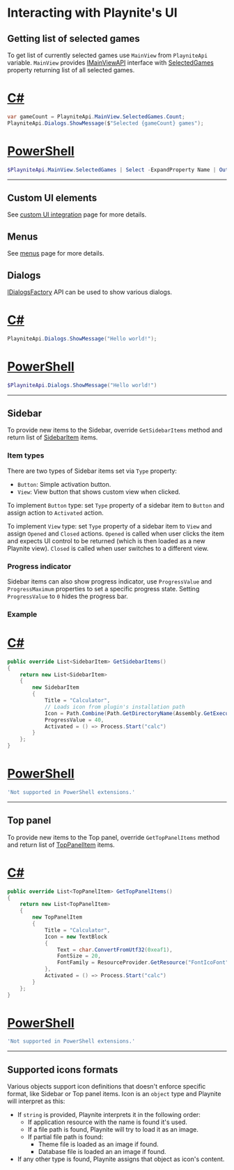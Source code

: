 Interacting with Playnite's UI
=====================

Getting list of selected games
---------------------

To get list of currently selected games use `MainView` from `PlayniteApi` variable. `MainView` provides [IMainViewAPI](xref:Playnite.SDK.IMainViewAPI) interface with [SelectedGames](xref:Playnite.SDK.IMainViewAPI.SelectedGames) property returning list of all selected games.

# [C#](#tab/csharp)
```csharp
var gameCount = PlayniteApi.MainView.SelectedGames.Count;
PlayniteApi.Dialogs.ShowMessage($"Selected {gameCount} games");
```

# [PowerShell](#tab/tabpowershell)
```powershell
$PlayniteApi.MainView.SelectedGames | Select -ExpandProperty Name | Out-File "SelectedGames.txt"
```
***

Custom UI elements
---------------------

See [custom UI integration](customUiIntegration.md) page for more details.

Menus
---------------------

See [menus](menus.md) page for more details.

Dialogs
---------------------

[IDialogsFactory](xref:Playnite.SDK.IDialogsFactory) API can be used to show various dialogs.

# [C#](#tab/csharp)
```csharp
PlayniteApi.Dialogs.ShowMessage("Hello world!");
```

# [PowerShell](#tab/tabpowershell)
```powershell
$PlayniteApi.Dialogs.ShowMessage("Hello world!")
```
***

Sidebar
---------------------

To provide new items to the Sidebar, override `GetSidebarItems` method and return list of [SidebarItem](xref:Playnite.SDK.Plugins.SidebarItem) items.

### Item types

There are two types of Sidebar items set via `Type` property:
- `Button`: Simple activation button.
- `View`: View button that shows custom view when clicked.

To implement `Button` type: set `Type` property of a sidebar item to `Button` and assign action to `Activated` action.

To implement `View` type: set `Type` property of a sidebar item to `View` and assign `Opened` and `Closed` actions. `Opened` is called when user clicks the item and expects UI control to be returned (which is then loaded as a new Playnite view). `Closed` is called when user switches to a different view.

### Progress indicator

Sidebar items can also show progress indicator, use `ProgressValue` and `ProgressMaximum` properties to set a specific progress state. Setting `ProgressValue` to `0` hides the progress bar.

### Example

# [C#](#tab/csharp)
```csharp
public override List<SidebarItem> GetSidebarItems()
{
    return new List<SidebarItem>
    {
        new SidebarItem
        {
            Title = "Calculator",            
            // Loads icon from plugin's installation path
            Icon = Path.Combine(Path.GetDirectoryName(Assembly.GetExecutingAssembly().Location), "icon.png"),
            ProgressValue = 40,
            Activated = () => Process.Start("calc")
        }
    };
}
```

# [PowerShell](#tab/tabpowershell)
```powershell
'Not supported in PowerShell extensions.'
```
***

Top panel
---------------------

To provide new items to the Top panel, override `GetTopPanelItems` method and return list of [TopPanelItem](xref:Playnite.SDK.Plugins.TopPanelItem) items.

# [C#](#tab/csharp)
```csharp
public override List<TopPanelItem> GetTopPanelItems()
{
    return new List<TopPanelItem>
    {
        new TopPanelItem
        {
            Title = "Calculator",
            Icon = new TextBlock
            {
                Text = char.ConvertFromUtf32(0xeaf1),
                FontSize = 20,
                FontFamily = ResourceProvider.GetResource("FontIcoFont") as FontFamily
            },
            Activated = () => Process.Start("calc")
        }
    };
}
```

# [PowerShell](#tab/tabpowershell)
```powershell
'Not supported in PowerShell extensions.'
```
***

Supported icons formats
---------------------

Various objects support icon definitions that doesn't enforce specific format, like Sidebar or Top panel items. Icon is an `object` type and Playnite will interpret as this:

- If `string` is provided, Playnite interprets it in the following order:
  - If application resource with the name is found it's used.
  - If a file path is found, Playnite will try to load it as an image.
  - If partial file path is found:
    - Theme file is loaded as an image if found.
    - Database file is loaded an an image if found.
- If any other type is found, Playnite assigns that object as icon's content.